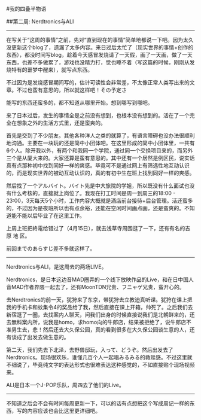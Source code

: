 #我的四叠半物语

##第二周: Nerdtronics与ALI

---------------
在写关于“这周的事情”之前，先对“直到现在的事情”简单地都说一下吧。因为太久没更新这个blog了，遗漏了太多内容。来日过后太忙了（现实世界的事情+创作的东西），都没时间写blog，趁着今天感冒发烧请了一天假，画了一天画，做了一天东西，也差不多做累了，游戏也没精力打，觉也睡不着（写这篇的时候，刚刚从发烧特有的噩梦中醒来），就写点东西。

不过因为是发烧感冒期间写的，估计可读性会非常差，不太像正常人类写出来的文章。不过也蛮有意思的，所以就这样吧！その予定さ

能写的东西还蛮多的，都不知道从哪里开始。想到哪写到哪吧。

来了日本过后，发生的事情全是之前没有想到，也根本没有想到的。活在了一个完全在想象之外的生活方式里，还是蛮爽的。

首先是交到了不少朋友。其他各种洋人之类的就算了，有语言障碍也没办法很顺利地沟通。主要在一块玩的还是简中小团体吧。在这里形成的简中小团体里，一共有6个人。除开我以外，有两个和我同一个学院，通过同一个交换项目来的，而另外三个是从厦大来的。大家还算是蛮有意思的。其中还有一个居然是例区民，说实话真有点那种初中找到同好一样的爽感。毕竟可不是通过网上有筛选性地互动认识的，而是现实世界的被动互动认识的，真的有初中生在班上找到同好一样的爽感。

然后找了一个アルバイト。バイト先是中大旅院的学姐，所以既没有什么面试也没有什么考核的，直接就上岗位了。我现在打工时间是周一到周三的18:00 - 23:00，3天每天5个小时，工作内容大概就是酒店前台接待+后台管理。活还蛮多的，不过因为是夜班所以也有点余裕，还能在空闲时间画点画，还是蛮爽的。不知道能不能以后毕业了在这里工作。

上周上班把終電给错过了（4月15日），就去浅草寺周围逛了一下，还有有名的吉 原 地 区。

前回までのあらすじ差不多就这样了。

----------------

Nerdtronics与ALI，是这周去的两场LIVE。

Nerdtronics，是日本这边音MAD圈弄的一个线下放映作品的Live，和在日中国人音MAD作者界隈一起去了，还有MoonTDN兄贵、フニャゲ兄贵，蛮开心的。

去Nerdtronics的前一天，犹狩来了东京，带犹狩去立教迫真听课。犹狩在课上把我的手机卡和蚊集令4的奖品给了我，然后直接在课上开箱，帅死了。之后我们去新宿逛了一圈，去找案内人聊天，问我们出身的时候直接说我们是北朝鲜来的，还去無料案内所，说我是homo，求homo向的牛郎店，结果被拒绝了，说牛郎店不准男生去，悲！然后还去大久保公园，真的看到很多在大久保公园谈生意的人，还有谈成了出发去做生意的。

第二天，我们先去下北泽，去野兽邸玩，入って、どうぞ。然后出发去了Nerdtronics。现场很欢乐，谁懂几百个人一起唱みるみる的救赎感。不过这里就不细说了，毕竟纯文字的表达形式也很难表达这种感觉的，不如直接贴个现场视频来。

ALI是日本一个J-POP乐队，周四去了他们的Live。

-----------------

不知道之后会不会有时间每周更新一下，可以的话有点想把这个写成周记一样的东西，写的内容应该也会比这里更详细吧。